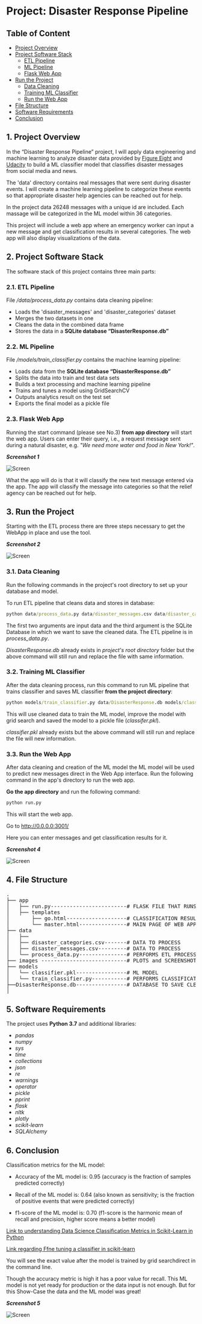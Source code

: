 # Project: Disaster Response Pipeline

## Table of Content

- [Project Overview](#overview)
- [Project Software Stack](#stack)
  - [ETL Pipeline](#etl_pipeline)
  - [ML Pipeline](#ml_pipeline)
  - [Flask Web App](#flask)
- [Run the Project](#run)
  - [Data Cleaning](#cleaning)
  - [Training ML Classifier](#training)
  - [Run the Web App](#runapp)
- [File Structure](#files)
- [Software Requirements](#sw_requirements)
- [Conclusion](#conclusion)


<a id='overview'></a>

## 1. Project Overview

In the “Disaster Response Pipeline” project, I will apply data engineering and machine learning to analyze disaster data provided by <a href="https://www.figure-eight.com/" target="_blank">Figure Eight</a> and <a href="https://www.udacity.com/" target="_blank">Udacity</a> to build a ML classifier model that classifies disaster messages from social media and news.

The 'data' directory contains real messages that were sent during disaster events. I will create a machine learning pipeline to categorize these events so that appropriate disaster help agencies can be reached out for help.

In the project data 26248 messages with a unique id are included. Each massage will be categorized in the ML model within 36 categories.   

This project will include a web app where an emergency worker can input a new message and get classification results in several categories. The web app will also display visualizations of the data.


<a id='stack'></a>

## 2. Project Software Stack

The software stack of this project contains three main parts:

<a id='etl_pipeline'></a>

### 2.1. ETL Pipeline

File _/data/process_data.py_ contains data cleaning pipeline:

- Loads the 'disaster_messages' and 'disaster_categories' dataset
- Merges the two datasets in one
- Cleans the data in the combined data frame
- Stores the data in a **SQLite database “DisasterResponse.db”**

<a id='ml_pipeline'></a>

### 2.2. ML Pipeline

File _/models/train_classifier.py_ contains the machine learning pipeline:

- Loads data from the **SQLite database “DisasterResponse.db”**
- Splits the data into train and test data sets
- Builds a text processing and machine learning pipeline
- Trains and tunes a model using GridSearchCV
- Outputs analytics result on the test set
- Exports the final model as a pickle file

<a id='flask'></a>

### 2.3. Flask Web App

Running the start command (please see No.3) **from app directory** will start the web app. Users can enter their query, i.e., a request message sent during a natural disaster, e.g. _"We need more water and food in New York!"_.

**_Screenshot 1_**

![Screen](images/Screenshot1.png)

What the app will do is that it will classify the new text message entered via the app. The app will classify the message into categories so that the relief agency can be reached out for help.

<a id='run'></a>

## 3. Run the Project

Starting with the ETL process there are three steps necessary to get the WebApp in place and use the tool.

**_Screenshot 2_**

![Screen](images/Screenshot2.png)

<a id='cleaning'></a>

### 3.1. Data Cleaning

Run the following commands in the project's root directory to set up your database and model.

To run ETL pipeline that cleans data and stores in database:

```bat
python data/process_data.py data/disaster_messages.csv data/disaster_categories.csv data/DisasterResponse.db
```

The first two arguments are input data and the third argument is the SQLite Database in which we want to save the cleaned data. The ETL pipeline is in _process_data.py_.

_DisasterResponse.db_ already exists in _project's root directory_ folder but the above command will still run and replace the file with same information. 


<a id='training'></a>

### 3.2. Training ML Classifier

After the data cleaning process, run this command to run ML pipeline that trains classifier and saves ML classifier **from the project directory**:

```bat
python models/train_classifier.py data/DisasterResponse.db models/classifier.pkl
```

This will use cleaned data to train the ML model, improve the model with grid search and saved the model to a pickle file (_classifer.pkl_).

_classifier.pkl_ already exists but the above command will still run and replace the file will new information.


<a id='runapp'></a>

### 3.3. Run the Web App

After data cleaning and creation of the ML model the ML model will be used to predict new messages direct in the Web App interface.
Run the following command in the app's directory to run the web app.

**Go the app directory** and run the following command:

```bat
python run.py
```

This will start the web app.

Go to http://0.0.0.0:3001/

Here you can enter messages and get classification results for it.

**_Screenshot 4_**

![Screen](images/Screenshot4.png)



<a id='files'></a>

## 4. File Structure

<pre>
.
├── app
│   ├── run.py------------------------# FLASK FILE THAT RUNS APP
│   ├── templates
│       ├── go.html-------------------# CLASSIFICATION RESULT PAGE
│       └── master.html---------------# MAIN PAGE OF WEB APP
├── data
│   ├── 
│   ├── disaster_categories.csv-------# DATA TO PROCESS
│   ├── disaster_messages.csv---------# DATA TO PROCESS
│   └── process_data.py---------------# PERFORMS ETL PROCESS
├── images ---------------------------# PLOTS and SCREENSHOTS
├── models
│   └── classifier.pkl----------------# ML MODEL
│   └── train_classifier.py-----------# PERFORMS CLASSIFICATION TASK
├──DisasterResponse.db----------------# DATABASE TO SAVE CLEANED DATA
│
</pre>


<a id='sw_requirements'></a>

## 5. Software Requirements

The project uses **Python 3.7** and additional libraries: 
- _pandas_
- _numpy_ 
- _sys_
- _time_
- _collections_
- _json_
- _re_
- _warnings_
- _operator_
- _pickle_
- _pprint_
- _flask_
- _nltk_
- _plotly_
- _scikit-learn_
- _SQLAlchemy_

<a id='conclusion'></a>

## 6. Conclusion

Classification metrics for the ML model:

- Accuracy of the ML model is: 0.95 (accuracy is the fraction of samples predicted correctly)

- Recall of the ML model is: 0.64 (also known as sensitivity; is the fraction of positive events that were predicted correctly)

- f1-score of the ML model is: 0.70 (f1-score is the harmonic mean of recall and precision, higher score means a better model)

<a href="https://towardsdatascience.com/understanding-data-science-classification-metrics-in-scikit-learn-in-python-3bc336865019" target="_blank">Link to understanding Data Science Classification Metrics in Scikit-Learn in Python </a>

<a href="https://towardsdatascience.com/fine-tuning-a-classifier-in-scikit-learn-66e048c21e65" target="_blank">Link regarding Ffne tuning a classifier in scikit-learn </a>

You will see the exact value after the model is trained by grid searchdirect in the command line. 

Though the accuracy metric is high it has a poor value for recall. This ML model is not yet ready for production or the data input is not enough. 
But for this Show-Case the data and the ML model was great! 

**_Screenshot 5_**

![Screen](images/Screenshot5.png)


